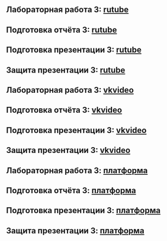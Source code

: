## Лабораторная работа 3: [rutube]()
## Подготовка отчёта 3: [rutube]()
## Подготовка презентации 3: [rutube]()
## Защита презентации 3: [rutube]()

## Лабораторная работа 3: [vkvideo]()
## Подготовка отчёта 3: [vkvideo]()
## Подготовка презентации 3: [vkvideo]()
## Защита презентации 3: [vkvideo]()

## Лабораторная работа 3: [платформа]()
## Подготовка отчёта 3: [платформа]()
## Подготовка презентации 3: [платформа]()
## Защита презентации 3: [платформа]()

